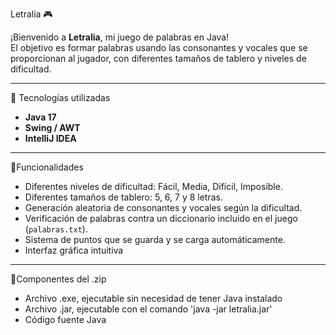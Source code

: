 Letralia 🎮

¡Bienvenido a **Letralia**, mi juego de palabras en Java!  
El objetivo es formar palabras usando las consonantes y vocales que se proporcionan al jugador, con diferentes tamaños de tablero y niveles de dificultad.

---

🔹 Tecnologías utilizadas

- **Java 17**
- **Swing / AWT**
- **IntelliJ IDEA**

---

🔹Funcionalidades

- Diferentes niveles de dificultad: Fácil, Media, Difícil, Imposible.
- Diferentes tamaños de tablero: 5, 6, 7 y 8 letras.
- Generación aleatoria de consonantes y vocales según la dificultad.  
- Verificación de palabras contra un diccionario incluido en el juego (`palabras.txt`).  
- Sistema de puntos que se guarda y se carga automáticamente.  
- Interfaz gráfica intuitiva

---

🔹Componentes del .zip

- Archivo .exe, ejecutable sin necesidad de tener Java instalado
- Archivo .jar, ejecutable con el comando 'java -jar letralia.jar'
- Código fuente Java

